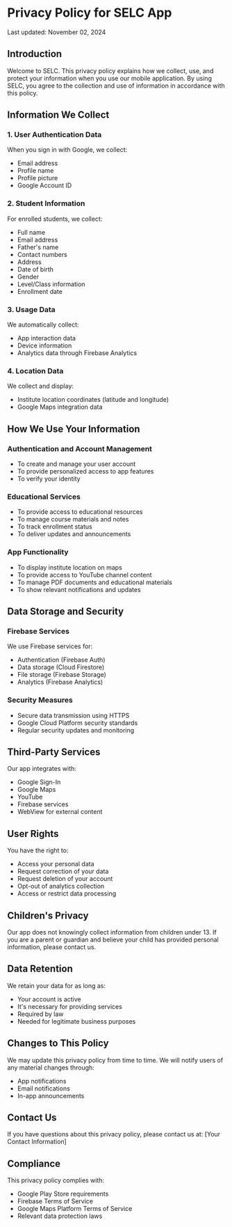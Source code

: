 # Privacy Policy for SELC App

Last updated: November 02, 2024

## Introduction

Welcome to SELC. This privacy policy explains how we collect, use, and protect your information when you use our mobile application. By using SELC, you agree to the collection and use of information in accordance with this policy.

## Information We Collect

### 1. User Authentication Data

When you sign in with Google, we collect:

- Email address
- Profile name
- Profile picture
- Google Account ID

### 2. Student Information

For enrolled students, we collect:

- Full name
- Email address
- Father's name
- Contact numbers
- Address
- Date of birth
- Gender
- Level/Class information
- Enrollment date

### 3. Usage Data

We automatically collect:

- App interaction data
- Device information
- Analytics data through Firebase Analytics

### 4. Location Data

We collect and display:

- Institute location coordinates (latitude and longitude)
- Google Maps integration data

## How We Use Your Information

### Authentication and Account Management

- To create and manage your user account
- To provide personalized access to app features
- To verify your identity

### Educational Services

- To provide access to educational resources
- To manage course materials and notes
- To track enrollment status
- To deliver updates and announcements

### App Functionality

- To display institute location on maps
- To provide access to YouTube channel content
- To manage PDF documents and educational materials
- To show relevant notifications and updates

## Data Storage and Security

### Firebase Services

We use Firebase services for:

- Authentication (Firebase Auth)
- Data storage (Cloud Firestore)
- File storage (Firebase Storage)
- Analytics (Firebase Analytics)

### Security Measures

- Secure data transmission using HTTPS
- Google Cloud Platform security standards
- Regular security updates and monitoring

## Third-Party Services

Our app integrates with:

- Google Sign-In
- Google Maps
- YouTube
- Firebase services
- WebView for external content

## User Rights

You have the right to:

- Access your personal data
- Request correction of your data
- Request deletion of your account
- Opt-out of analytics collection
- Access or restrict data processing

## Children's Privacy

Our app does not knowingly collect information from children under 13. If you are a parent or guardian and believe your child has provided personal information, please contact us.

## Data Retention

We retain your data for as long as:

- Your account is active
- It's necessary for providing services
- Required by law
- Needed for legitimate business purposes

## Changes to This Policy

We may update this privacy policy from time to time. We will notify users of any material changes through:

- App notifications
- Email notifications
- In-app announcements

## Contact Us

If you have questions about this privacy policy, please contact us at:
[Your Contact Information]

## Compliance

This privacy policy complies with:

- Google Play Store requirements
- Firebase Terms of Service
- Google Maps Platform Terms of Service
- Relevant data protection laws
